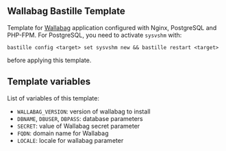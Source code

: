 Wallabag Bastille Template
--------------------------

Template for [Wallabag](https://wallabag.org) application configured with Nginx,
PostgreSQL and PHP-FPM. For PostgreSQL, you need to activate `sysvshm` with:

```
bastille config <target> set sysvshm new && bastille restart <target>
```

before applying this template.

## Template variables

List of variables of this template:

 * `WALLABAG_VERSION`: version of wallabag to install
 * `DBNAME`, `DBUSER`, `DBPASS`: database parameters
 * `SECRET`: value of Wallabag secret parameter
 * `FQDN`: domain name for Wallabag
 * `LOCALE`: locale for wallabag parameter
